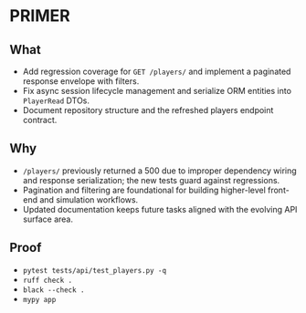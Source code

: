 # PRIMER

## What
- Add regression coverage for `GET /players/` and implement a paginated response envelope with filters.
- Fix async session lifecycle management and serialize ORM entities into `PlayerRead` DTOs.
- Document repository structure and the refreshed players endpoint contract.

## Why
- `/players/` previously returned a 500 due to improper dependency wiring and response serialization; the new tests guard against regressions.
- Pagination and filtering are foundational for building higher-level front-end and simulation workflows.
- Updated documentation keeps future tasks aligned with the evolving API surface area.

## Proof
- `pytest tests/api/test_players.py -q`
- `ruff check .`
- `black --check .`
- `mypy app`
